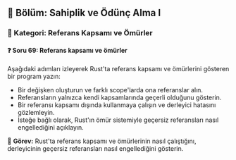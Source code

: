 ## 📘 Bölüm: Sahiplik ve Ödünç Alma I  
### 🔹 Kategori: Referans Kapsamı ve Ömürler  
#### ❓ Soru 69: Referans kapsamı ve ömürler

Aşağıdaki adımları izleyerek Rust'ta referans kapsamı ve ömürlerini gösteren bir program yazın:

- Bir değişken oluşturun ve farklı scope'larda ona referanslar alın.
- Referansların yalnızca kendi kapsamlarında geçerli olduğunu gösterin.
- Bir referansı kapsamı dışında kullanmaya çalışın ve derleyici hatasını gözlemleyin.
- İsteğe bağlı olarak, Rust'ın ömür sistemiyle geçersiz referansları nasıl engellediğini açıklayın.

🔧 **Görev:** Rust'ta referans kapsamı ve ömürlerinin nasıl çalıştığını, derleyicinin geçersiz referansları nasıl engellediğini gösterin.
